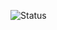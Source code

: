 ![Status](https://img.shields.io/badge/Status-In%20Development-white?style=for-the-badge&logo=github)
